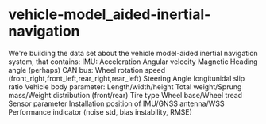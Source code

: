 # vehicle-model_aided-inertial-navigation
We're building the data set about the vehicle model-aided inertial navigation system, that contains:
  IMU:
    Acceleration
    Angular velocity
    Magnetic Heading angle (perhaps)
  CAN bus:
    Wheel rotation speed (front_right,front_left,rear_right,rear_left)
    Steering Angle
    longitunidal slip ratio
  Vehicle body parameter:
    Length/width/height
    Total weight/Sprung mass/Weight distribution (front/rear)
    Tire type
    Wheel base/Wheel tread
  Sensor parameter
    Installation position of IMU/GNSS antenna/WSS
    Performance indicator (noise std, bias instability, RMSE)
